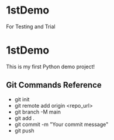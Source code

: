 # 1stDemo
For Testing and Trial
# 1stDemo

This is my first Python demo project!

## Git Commands Reference

- git init
- git remote add origin <repo_url>
- git branch -M main
- git add .
- git commit -m "Your commit message"
- git push
